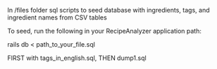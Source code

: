 In /files folder sql scripts to seed database with ingredients, tags, and ingredient names from CSV tables

To seed, run the following in your RecipeAnalyzer application path:

rails db < path_to_your_file.sql

FIRST with tags_in_english.sql, THEN dump1.sql
